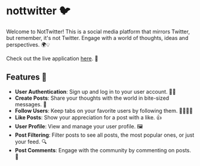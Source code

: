 # nottwitter 🐦

Welcome to NotTwitter! This is a social media platform that mirrors Twitter, but remember, it's not Twitter. Engage with a world of thoughts, ideas and perspectives. 🌍💡

Check out the live application [here](https://social-frontend-rose.vercel.app/). 🔗

## Features 🎉

- **User Authentication**: Sign up and log in to your user account. 🕵️‍♂️
- **Create Posts**: Share your thoughts with the world in bite-sized messages. 💭
- **Follow Users**: Keep tabs on your favorite users by following them. 🚶‍♂️🚶‍♀️
- **Like Posts**: Show your appreciation for a post with a like. 👍
- **User Profile**: View and manage your user profile. 🖼️
- **Post Filtering**: Filter posts to see all posts, the most popular ones, or just your feed. 🔍
- **Post Comments**: Engage with the community by commenting on posts. 💬
